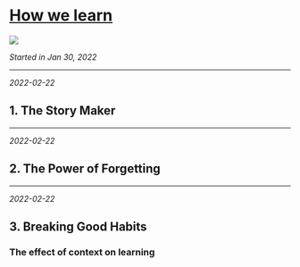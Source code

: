 # [How we learn](https://github.com/askming/Personal-reading/issues/9)

![](https://i.gr-assets.com/images/S/compressed.photo.goodreads.com/books/1394997057l/19288640.jpg)

_Started in Jan 30, 2022_

---

*2022-02-22*

## 1. The Story Maker

---

*2022-02-22*

## 2. The Power of Forgetting

---

*2022-02-22*

## 3. Breaking Good Habits
### The effect of context on learning